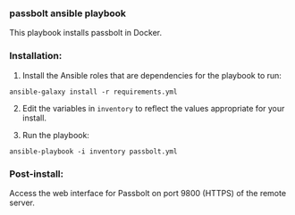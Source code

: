 ### passbolt ansible playbook

This playbook installs passbolt in Docker.

### Installation:

1. Install the Ansible roles that are dependencies for the playbook to run:

`ansible-galaxy install -r requirements.yml`

2. Edit the variables in `inventory` to reflect the values appropriate for your install.

3. Run the playbook:

`ansible-playbook -i inventory passbolt.yml`


### Post-install:

Access the web interface for Passbolt on port 9800 (HTTPS) of the remote server.

